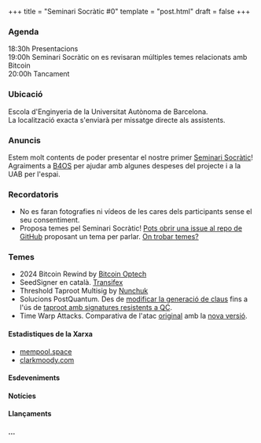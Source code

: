 +++
title = "Seminari Socràtic #0"
template = "post.html"
draft = false
+++

### Agenda
18:30h Presentacions\
19:00h Seminari Socràtic on es revisaran múltiples temes relacionats amb Bitcoin\
20:00h Tancament

### Ubicació
Escola d'Enginyeria de la Universitat Autònoma de Barcelona.\
La localització exacta s'enviarà per missatge directe als assistents.

### Anuncis
Estem molt contents de poder presentar el nostre primer [Seminari Socràtic](/about)!\
Agraiments a [B4OS](https://www.libreriadesatoshi.com/b4os) per ajudar amb algunes despeses del projecte i a la UAB per l'espai.

### Recordatoris
- No es faran fotografies ni vídeos de les cares dels participants sense el seu consentiment.
- Proposa temes pel Seminari Socràtic! [Pots obrir una issue al repo de GitHub](https://github.com/Bit-Devs-Barcelona/bit-devs-barcelona.github.io/issues) proposant un tema per parlar. [On trobar temes?](/about/find-topics/)

### Temes
- 2024 Bitcoin Rewind by [Bitcoin Optech](https://bitcoinops.org/en/newsletters/2024/12/20/)
- SeedSigner en català. [Transifex](https://app.transifex.com/seedsigner/seedsigner/dashboard/)
- Threshold Taproot Multisig by [Nunchuk](https://nunchuk.io/blog/taproot-multisig)
- Solucions PostQuantum. Des de [modificar la generació de claus](https://conduition.io/cryptography/quantum-hbs/) fins a l'ús de [taproot amb signatures resistents a QC](https://groups.google.com/g/bitcoindev/c/8O857bRSVV8).
- Time Warp Attacks. Comparativa de l'atac [original](https://bitcoinops.org/en/topics/time-warp/) amb la [nova versió](https://bitcoinops.org/en/newsletters/2024/08/16/#new-time-warp-vulnerability-in-testnet4).

#### Estadistiques de la Xarxa
- [mempool.space](https://mempool.space/)
- [clarkmoody.com](https://bitcoin.clarkmoody.com/dashboard/)

#### Esdeveniments

#### Notícies

#### Llançaments

#### ...
